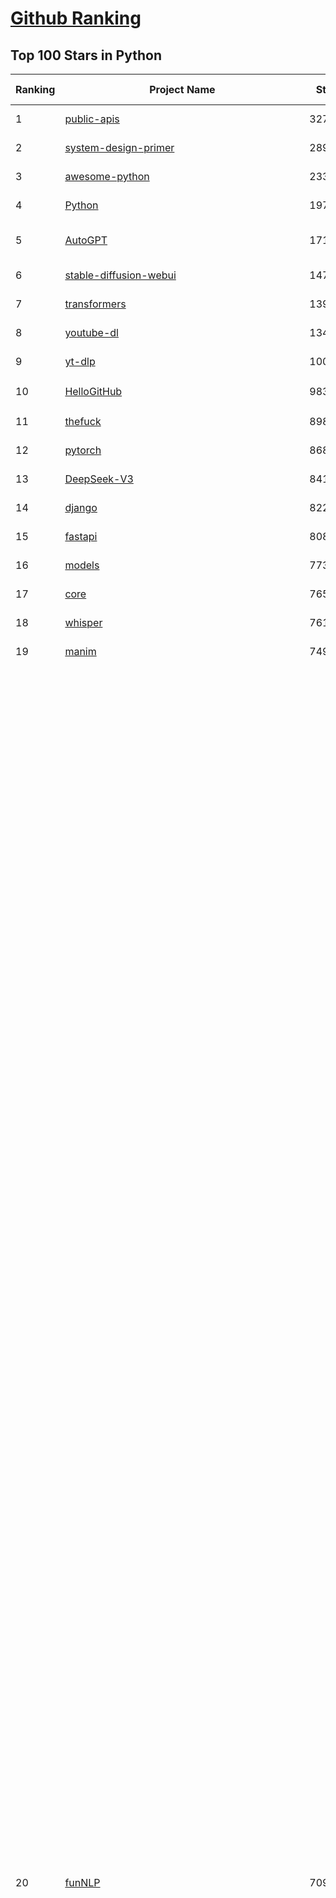 [Github Ranking](../README.md)
==========

## Top 100 Stars in Python

| Ranking | Project Name | Stars | Forks | Language | Open Issues | Description | Last Commit |
| ------- | ------------ | ----- | ----- | -------- | ----------- | ----------- | ----------- |
| 1 | [public-apis](https://github.com/public-apis/public-apis) | 327437 | 34726 | Python | 48 | A collective list of free APIs | 2024-10-31T19:50:02Z |
| 2 | [system-design-primer](https://github.com/donnemartin/system-design-primer) | 289043 | 48116 | Python | 231 | Learn how to design large-scale systems. Prep for the system design interview.  Includes Anki flashcards. | 2024-12-02T01:10:39Z |
| 3 | [awesome-python](https://github.com/vinta/awesome-python) | 233836 | 25264 | Python | 0 | An opinionated list of awesome Python frameworks, libraries, software and resources. | 2024-08-11T17:10:18Z |
| 4 | [Python](https://github.com/TheAlgorithms/Python) | 197282 | 46252 | Python | 64 | All Algorithms implemented in Python | 2025-02-10T19:53:13Z |
| 5 | [AutoGPT](https://github.com/Significant-Gravitas/AutoGPT) | 171432 | 45043 | Python | 166 | AutoGPT is the vision of accessible AI for everyone, to use and to build on. Our mission is to provide the tools, so that you can focus on what matters. | 2025-02-14T03:58:28Z |
| 6 | [stable-diffusion-webui](https://github.com/AUTOMATIC1111/stable-diffusion-webui) | 147720 | 27608 | Python | 2296 | Stable Diffusion web UI | 2025-02-10T07:14:50Z |
| 7 | [transformers](https://github.com/huggingface/transformers) | 139230 | 27920 | Python | 995 | 🤗 Transformers: State-of-the-art Machine Learning for Pytorch, TensorFlow, and JAX. | 2025-02-13T22:30:26Z |
| 8 | [youtube-dl](https://github.com/ytdl-org/youtube-dl) | 134154 | 10203 | Python | 3694 | Command-line program to download videos from YouTube.com and other video sites | 2025-02-07T00:01:51Z |
| 9 | [yt-dlp](https://github.com/yt-dlp/yt-dlp) | 100055 | 7837 | Python | 1493 | A feature-rich command-line audio/video downloader | 2025-02-11T21:32:25Z |
| 10 | [HelloGitHub](https://github.com/521xueweihan/HelloGitHub) | 98397 | 9812 | Python | 188 | :octocat: 分享 GitHub 上有趣、入门级的开源项目。Share interesting, entry-level open source projects on GitHub. | 2025-01-27T03:53:33Z |
| 11 | [thefuck](https://github.com/nvbn/thefuck) | 89891 | 3620 | Python | 274 | Magnificent app which corrects your previous console command. | 2024-07-19T14:56:13Z |
| 12 | [pytorch](https://github.com/pytorch/pytorch) | 86806 | 23351 | Python | 14495 | Tensors and Dynamic neural networks in Python with strong GPU acceleration | 2025-02-14T03:59:26Z |
| 13 | [DeepSeek-V3](https://github.com/deepseek-ai/DeepSeek-V3) | 84103 | 13469 | Python | 104 | None | 2025-02-08T08:10:06Z |
| 14 | [django](https://github.com/django/django) | 82290 | 32238 | Python | 0 | The Web framework for perfectionists with deadlines. | 2025-02-13T21:36:22Z |
| 15 | [fastapi](https://github.com/fastapi/fastapi) | 80868 | 6942 | Python | 51 | FastAPI framework, high performance, easy to learn, fast to code, ready for production | 2025-02-11T11:35:01Z |
| 16 | [models](https://github.com/tensorflow/models) | 77362 | 45699 | Python | 1064 | Models and examples built with TensorFlow | 2025-02-11T07:56:18Z |
| 17 | [core](https://github.com/home-assistant/core) | 76520 | 32464 | Python | 2916 | :house_with_garden: Open source home automation that puts local control and privacy first. | 2025-02-14T00:30:54Z |
| 18 | [whisper](https://github.com/openai/whisper) | 76193 | 9104 | Python | 0 | Robust Speech Recognition via Large-Scale Weak Supervision | 2025-01-04T20:56:17Z |
| 19 | [manim](https://github.com/3b1b/manim) | 74982 | 6536 | Python | 435 | Animation engine for explanatory math videos | 2025-01-08T16:22:03Z |
| 20 | [funNLP](https://github.com/fighting41love/funNLP) | 70957 | 14670 | Python | 30 | 中英文敏感词、语言检测、中外手机/电话归属地/运营商查询、名字推断性别、手机号抽取、身份证抽取、邮箱抽取、中日文人名库、中文缩写库、拆字词典、词汇情感值、停用词、反动词表、暴恐词表、繁简体转换、英文模拟中文发音、汪峰歌词生成器、职业名称词库、同义词库、反义词库、否定词库、汽车品牌词库、汽车零件词库、连续英文切割、各种中文词向量、公司名字大全、古诗词库、IT词库、财经词库、成语词库、地名词库、历史名人词库、诗词词库、医学词库、饮食词库、法律词库、汽车词库、动物词库、中文聊天语料、中文谣言数据、百度中文问答数据集、句子相似度匹配算法集合、bert资源、文本生成&摘要相关工具、cocoNLP信息抽取工具、国内电话号码正则匹配、清华大学XLORE:中英文跨语言百科知识图谱、清华大学人工智能技术系列报告、自然语言生成、NLU太难了系列、自动对联数据及机器人、用户名黑名单列表、罪名法务名词及分类模型、微信公众号语料、cs224n深度学习自然语言处理课程、中文手写汉字识别、中文自然语言处理 语料/数据集、变量命名神器、分词语料库+代码、任务型对话英文数据集、ASR 语音数据集 + 基于深度学习的中文语音识别系统、笑声检测器、Microsoft多语言数字/单位/如日期时间识别包、中华新华字典数据库及api(包括常用歇后语、成语、词语和汉字)、文档图谱自动生成、SpaCy 中文模型、Common Voice语音识别数据集新版、神经网络关系抽取、基于bert的命名实体识别、关键词(Keyphrase)抽取包pke、基于医疗领域知识图谱的问答系统、基于依存句法与语义角色标注的事件三元组抽取、依存句法分析4万句高质量标注数据、cnocr：用来做中文OCR的Python3包、中文人物关系知识图谱项目、中文nlp竞赛项目及代码汇总、中文字符数据、speech-aligner: 从“人声语音”及其“语言文本”产生音素级别时间对齐标注的工具、AmpliGraph: 知识图谱表示学习(Python)库：知识图谱概念链接预测、Scattertext 文本可视化(python)、语言/知识表示工具：BERT & ERNIE、中文对比英文自然语言处理NLP的区别综述、Synonyms中文近义词工具包、HarvestText领域自适应文本挖掘工具（新词发现-情感分析-实体链接等）、word2word：(Python)方便易用的多语言词-词对集：62种语言/3,564个多语言对、语音识别语料生成工具：从具有音频/字幕的在线视频创建自动语音识别(ASR)语料库、构建医疗实体识别的模型（包含词典和语料标注）、单文档非监督的关键词抽取、Kashgari中使用gpt-2语言模型、开源的金融投资数据提取工具、文本自动摘要库TextTeaser: 仅支持英文、人民日报语料处理工具集、一些关于自然语言的基本模型、基于14W歌曲知识库的问答尝试--功能包括歌词接龙and已知歌词找歌曲以及歌曲歌手歌词三角关系的问答、基于Siamese bilstm模型的相似句子判定模型并提供训练数据集和测试数据集、用Transformer编解码模型实现的根据Hacker News文章标题自动生成评论、用BERT进行序列标记和文本分类的模板代码、LitBank：NLP数据集——支持自然语言处理和计算人文学科任务的100部带标记英文小说语料、百度开源的基准信息抽取系统、虚假新闻数据集、Facebook: LAMA语言模型分析，提供Transformer-XL/BERT/ELMo/GPT预训练语言模型的统一访问接口、CommonsenseQA：面向常识的英文QA挑战、中文知识图谱资料、数据及工具、各大公司内部里大牛分享的技术文档 PDF 或者 PPT、自然语言生成SQL语句（英文）、中文NLP数据增强（EDA）工具、英文NLP数据增强工具 、基于医药知识图谱的智能问答系统、京东商品知识图谱、基于mongodb存储的军事领域知识图谱问答项目、基于远监督的中文关系抽取、语音情感分析、中文ULMFiT-情感分析-文本分类-语料及模型、一个拍照做题程序、世界各国大规模人名库、一个利用有趣中文语料库 qingyun 训练出来的中文聊天机器人、中文聊天机器人seqGAN、省市区镇行政区划数据带拼音标注、教育行业新闻语料库包含自动文摘功能、开放了对话机器人-知识图谱-语义理解-自然语言处理工具及数据、中文知识图谱：基于百度百科中文页面-抽取三元组信息-构建中文知识图谱、masr: 中文语音识别-提供预训练模型-高识别率、Python音频数据增广库、中文全词覆盖BERT及两份阅读理解数据、ConvLab：开源多域端到端对话系统平台、中文自然语言处理数据集、基于最新版本rasa搭建的对话系统、基于TensorFlow和BERT的管道式实体及关系抽取、一个小型的证券知识图谱/知识库、复盘所有NLP比赛的TOP方案、OpenCLaP：多领域开源中文预训练语言模型仓库、UER：基于不同语料+编码器+目标任务的中文预训练模型仓库、中文自然语言处理向量合集、基于金融-司法领域(兼有闲聊性质)的聊天机器人、g2pC：基于上下文的汉语读音自动标记模块、Zincbase 知识图谱构建工具包、诗歌质量评价/细粒度情感诗歌语料库、快速转化「中文数字」和「阿拉伯数字」、百度知道问答语料库、基于知识图谱的问答系统、jieba_fast 加速版的jieba、正则表达式教程、中文阅读理解数据集、基于BERT等最新语言模型的抽取式摘要提取、Python利用深度学习进行文本摘要的综合指南、知识图谱深度学习相关资料整理、维基大规模平行文本语料、StanfordNLP 0.2.0：纯Python版自然语言处理包、NeuralNLP-NeuralClassifier：腾讯开源深度学习文本分类工具、端到端的封闭域对话系统、中文命名实体识别：NeuroNER vs. BertNER、新闻事件线索抽取、2019年百度的三元组抽取比赛：“科学空间队”源码、基于依存句法的开放域文本知识三元组抽取和知识库构建、中文的GPT2训练代码、ML-NLP - 机器学习(Machine Learning)NLP面试中常考到的知识点和代码实现、nlp4han:中文自然语言处理工具集(断句/分词/词性标注/组块/句法分析/语义分析/NER/N元语法/HMM/代词消解/情感分析/拼写检查、XLM：Facebook的跨语言预训练语言模型、用基于BERT的微调和特征提取方法来进行知识图谱百度百科人物词条属性抽取、中文自然语言处理相关的开放任务-数据集-当前最佳结果、CoupletAI - 基于CNN+Bi-LSTM+Attention 的自动对对联系统、抽象知识图谱、MiningZhiDaoQACorpus - 580万百度知道问答数据挖掘项目、brat rapid annotation tool: 序列标注工具、大规模中文知识图谱数据：1.4亿实体、数据增强在机器翻译及其他nlp任务中的应用及效果、allennlp阅读理解:支持多种数据和模型、PDF表格数据提取工具 、 Graphbrain：AI开源软件库和科研工具，目的是促进自动意义提取和文本理解以及知识的探索和推断、简历自动筛选系统、基于命名实体识别的简历自动摘要、中文语言理解测评基准，包括代表性的数据集&基准模型&语料库&排行榜、树洞 OCR 文字识别 、从包含表格的扫描图片中识别表格和文字、语声迁移、Python口语自然语言处理工具集(英文)、 similarity：相似度计算工具包，java编写、海量中文预训练ALBERT模型 、Transformers 2.0 、基于大规模音频数据集Audioset的音频增强 、Poplar：网页版自然语言标注工具、图片文字去除，可用于漫画翻译 、186种语言的数字叫法库、Amazon发布基于知识的人-人开放领域对话数据集 、中文文本纠错模块代码、繁简体转换 、 Python实现的多种文本可读性评价指标、类似于人名/地名/组织机构名的命名体识别数据集 、东南大学《知识图谱》研究生课程(资料)、. 英文拼写检查库 、 wwsearch是企业微信后台自研的全文检索引擎、CHAMELEON：深度学习新闻推荐系统元架构 、 8篇论文梳理BERT相关模型进展与反思、DocSearch：免费文档搜索引擎、 LIDA：轻量交互式对话标注工具 、aili - the fastest in-memory index in the East 东半球最快并发索引 、知识图谱车音工作项目、自然语言生成资源大全 、中日韩分词库mecab的Python接口库、中文文本摘要/关键词提取、汉字字符特征提取器 (featurizer)，提取汉字的特征（发音特征、字形特征）用做深度学习的特征、中文生成任务基准测评 、中文缩写数据集、中文任务基准测评 - 代表性的数据集-基准(预训练)模型-语料库-baseline-工具包-排行榜、PySS3：面向可解释AI的SS3文本分类器机器可视化工具 、中文NLP数据集列表、COPE - 格律诗编辑程序、doccano：基于网页的开源协同多语言文本标注工具 、PreNLP：自然语言预处理库、简单的简历解析器，用来从简历中提取关键信息、用于中文闲聊的GPT2模型：GPT2-chitchat、基于检索聊天机器人多轮响应选择相关资源列表(Leaderboards、Datasets、Papers)、(Colab)抽象文本摘要实现集锦(教程 、词语拼音数据、高效模糊搜索工具、NLP数据增广资源集、微软对话机器人框架 、 GitHub Typo Corpus：大规模GitHub多语言拼写错误/语法错误数据集、TextCluster：短文本聚类预处理模块 Short text cluster、面向语音识别的中文文本规范化、BLINK：最先进的实体链接库、BertPunc：基于BERT的最先进标点修复模型、Tokenizer：快速、可定制的文本词条化库、中文语言理解测评基准，包括代表性的数据集、基准(预训练)模型、语料库、排行榜、spaCy 医学文本挖掘与信息提取 、 NLP任务示例项目代码集、 python拼写检查库、chatbot-list - 行业内关于智能客服、聊天机器人的应用和架构、算法分享和介绍、语音质量评价指标(MOSNet, BSSEval, STOI, PESQ, SRMR)、 用138GB语料训练的法文RoBERTa预训练语言模型 、BERT-NER-Pytorch：三种不同模式的BERT中文NER实验、无道词典 - 有道词典的命令行版本，支持英汉互查和在线查询、2019年NLP亮点回顾、 Chinese medical dialogue data 中文医疗对话数据集 、最好的汉字数字(中文数字)-阿拉伯数字转换工具、 基于百科知识库的中文词语多词义/义项获取与特定句子词语语义消歧、awesome-nlp-sentiment-analysis - 情感分析、情绪原因识别、评价对象和评价词抽取、LineFlow：面向所有深度学习框架的NLP数据高效加载器、中文医学NLP公开资源整理 、MedQuAD：(英文)医学问答数据集、将自然语言数字串解析转换为整数和浮点数、Transfer Learning in Natural Language Processing (NLP) 、面向语音识别的中文/英文发音辞典、Tokenizers：注重性能与多功能性的最先进分词器、CLUENER 细粒度命名实体识别 Fine Grained Named Entity Recognition、 基于BERT的中文命名实体识别、中文谣言数据库、NLP数据集/基准任务大列表、nlp相关的一些论文及代码, 包括主题模型、词向量(Word Embedding)、命名实体识别(NER)、文本分类(Text Classificatin)、文本生成(Text Generation)、文本相似性(Text Similarity)计算等，涉及到各种与nlp相关的算法，基于keras和tensorflow 、Python文本挖掘/NLP实战示例、 Blackstone：面向非结构化法律文本的spaCy pipeline和NLP模型通过同义词替换实现文本“变脸” 、中文 预训练 ELECTREA 模型: 基于对抗学习 pretrain Chinese Model 、albert-chinese-ner - 用预训练语言模型ALBERT做中文NER 、基于GPT2的特定主题文本生成/文本增广、开源预训练语言模型合集、多语言句向量包、编码、标记和实现：一种可控高效的文本生成方法、 英文脏话大列表 、attnvis：GPT2、BERT等transformer语言模型注意力交互可视化、CoVoST：Facebook发布的多语种语音-文本翻译语料库，包括11种语言(法语、德语、荷兰语、俄语、西班牙语、意大利语、土耳其语、波斯语、瑞典语、蒙古语和中文)的语音、文字转录及英文译文、Jiagu自然语言处理工具 - 以BiLSTM等模型为基础，提供知识图谱关系抽取 中文分词 词性标注 命名实体识别 情感分析 新词发现 关键词 文本摘要 文本聚类等功能、用unet实现对文档表格的自动检测，表格重建、NLP事件提取文献资源列表 、 金融领域自然语言处理研究资源大列表、CLUEDatasetSearch - 中英文NLP数据集：搜索所有中文NLP数据集，附常用英文NLP数据集 、medical_NER - 中文医学知识图谱命名实体识别 、(哈佛)讲因果推理的免费书、知识图谱相关学习资料/数据集/工具资源大列表、Forte：灵活强大的自然语言处理pipeline工具集 、Python字符串相似性算法库、PyLaia：面向手写文档分析的深度学习工具包、TextFooler：针对文本分类/推理的对抗文本生成模块、Haystack：灵活、强大的可扩展问答(QA)框架、中文关键短语抽取工具 | 2024-05-10T07:38:24Z |
| 21 | [flask](https://github.com/pallets/flask) | 68796 | 16287 | Python | 2 | The Python micro framework for building web applications. | 2025-01-05T17:10:05Z |
| 22 | [screenshot-to-code](https://github.com/abi/screenshot-to-code) | 68269 | 8365 | Python | 90 | Drop in a screenshot and convert it to clean code (HTML/Tailwind/React/Vue) | 2025-02-04T16:05:42Z |
| 23 | [devops-exercises](https://github.com/bregman-arie/devops-exercises) | 67733 | 15146 | Python | 32 | Linux, Jenkins, AWS, SRE, Prometheus, Docker, Python, Ansible, Git, Kubernetes, Terraform, OpenStack, SQL, NoSQL, Azure, GCP, DNS, Elastic, Network, Virtualization. DevOps Interview Questions | 2025-01-25T17:57:43Z |
| 24 | [gpt_academic](https://github.com/binary-husky/gpt_academic) | 67461 | 8278 | Python | 228 | 为GPT/GLM等LLM大语言模型提供实用化交互接口，特别优化论文阅读/润色/写作体验，模块化设计，支持自定义快捷按钮&函数插件，支持Python和C++等项目剖析&自译解功能，PDF/LaTex论文翻译&总结功能，支持并行问询多种LLM模型，支持chatglm3等本地模型。接入通义千问, deepseekcoder, 讯飞星火, 文心一言, llama2, rwkv, claude2, moss等。 | 2025-02-12T16:20:25Z |
| 25 | [ComfyUI](https://github.com/comfyanonymous/ComfyUI) | 67004 | 7178 | Python | 1921 | The most powerful and modular diffusion model GUI, api and backend with a graph/nodes interface. | 2025-02-14T01:39:04Z |
| 26 | [awesome-machine-learning](https://github.com/josephmisiti/awesome-machine-learning) | 66937 | 14790 | Python | 0 | A curated list of awesome Machine Learning frameworks, libraries and software. | 2025-02-13T13:51:00Z |
| 27 | [d2l-zh](https://github.com/d2l-ai/d2l-zh) | 65737 | 11253 | Python | 0 | 《动手学深度学习》：面向中文读者、能运行、可讨论。中英文版被70多个国家的500多所大学用于教学。 | 2024-07-30T09:32:19Z |
| 28 | [cpython](https://github.com/python/cpython) | 65257 | 31092 | Python | 7215 | The Python programming language | 2025-02-13T18:51:04Z |
| 29 | [ansible](https://github.com/ansible/ansible) | 64010 | 23970 | Python | 539 | Ansible is a radically simple IT automation platform that makes your applications and systems easier to deploy and maintain. Automate everything from code deployment to network configuration to cloud management, in a language that approaches plain English, using SSH, with no agents to install on remote systems. https://docs.ansible.com. | 2025-02-13T17:17:58Z |
| 30 | [gpt4free](https://github.com/xtekky/gpt4free) | 63477 | 13542 | Python | 60 | The official gpt4free repository \| various collection of powerful language models \| o3 mini and deepseek r1 | 2025-02-12T17:26:25Z |
| 31 | [PayloadsAllTheThings](https://github.com/swisskyrepo/PayloadsAllTheThings) | 63164 | 14976 | Python | 0 | A list of useful payloads and bypass for Web Application Security and Pentest/CTF | 2025-02-09T20:37:54Z |
| 32 | [keras](https://github.com/keras-team/keras) | 62562 | 19509 | Python | 219 | Deep Learning for humans | 2025-02-14T01:18:00Z |
| 33 | [sherlock](https://github.com/sherlock-project/sherlock) | 62392 | 7187 | Python | 89 | Hunt down social media accounts by username across social networks | 2025-02-03T08:47:52Z |
| 34 | [scikit-learn](https://github.com/scikit-learn/scikit-learn) | 61070 | 25584 | Python | 1560 | scikit-learn: machine learning in Python | 2025-02-13T15:28:48Z |
| 35 | [new-pac](https://github.com/Alvin9999/new-pac) | 58524 | 9728 | Python | 418 | 翻墙-科学上网、自由上网、免费科学上网、免费翻墙、fanqiang、油管youtube/视频下载、软件、VPN、一键翻墙浏览器，vps一键搭建翻墙服务器脚本/教程，免费shadowsocks/ss/ssr/v2ray/goflyway账号/节点，翻墙梯子，电脑、手机、iOS、安卓、windows、Mac、Linux、路由器翻墙、科学上网、youtube视频下载、youtube油管镜像/免翻墙网站、美区apple id共享账号、翻墙-科学上网-梯子 | 2025-02-14T04:02:15Z |
| 36 | [annotated_deep_learning_paper_implementations](https://github.com/labmlai/annotated_deep_learning_paper_implementations) | 58508 | 5954 | Python | 30 | 🧑‍🏫 60+ Implementations/tutorials of deep learning papers with side-by-side notes 📝; including transformers (original, xl, switch, feedback, vit, ...), optimizers (adam, adabelief, sophia, ...), gans(cyclegan, stylegan2, ...), 🎮 reinforcement learning (ppo, dqn), capsnet, distillation, ... 🧠 | 2024-08-24T09:18:59Z |
| 37 | [open-interpreter](https://github.com/OpenInterpreter/open-interpreter) | 58293 | 4992 | Python | 206 | A natural language interface for computers | 2025-01-24T13:02:04Z |
| 38 | [localstack](https://github.com/localstack/localstack) | 57678 | 4082 | Python | 270 | 💻 A fully functional local AWS cloud stack. Develop and test your cloud & Serverless apps offline | 2025-02-13T20:24:38Z |
| 39 | [llama](https://github.com/meta-llama/llama) | 57585 | 9696 | Python | 420 | Inference code for Llama models | 2025-01-26T21:42:26Z |
| 40 | [private-gpt](https://github.com/zylon-ai/private-gpt) | 55203 | 7414 | Python | 240 | Interact with your documents using the power of GPT, 100% privately, no data leaks | 2024-11-13T19:30:32Z |
| 41 | [you-get](https://github.com/soimort/you-get) | 54722 | 9705 | Python | 0 | :arrow_double_down: Dumb downloader that scrapes the web | 2025-01-04T02:13:08Z |
| 42 | [scrapy](https://github.com/scrapy/scrapy) | 54144 | 10649 | Python | 432 | Scrapy, a fast high-level web crawling & scraping framework for Python. | 2025-02-11T18:45:21Z |
| 43 | [face_recognition](https://github.com/ageitgey/face_recognition) | 54117 | 13550 | Python | 758 | The world's simplest facial recognition api for Python and the command line | 2024-08-21T06:22:36Z |
| 44 | [Real-Time-Voice-Cloning](https://github.com/CorentinJ/Real-Time-Voice-Cloning) | 53498 | 8894 | Python | 198 | Clone a voice in 5 seconds to generate arbitrary speech in real-time | 2024-08-14T19:54:03Z |
| 45 | [faceswap](https://github.com/deepfakes/faceswap) | 53243 | 13323 | Python | 28 | Deepfakes Software For All | 2024-11-19T23:13:32Z |
| 46 | [gpt-engineer](https://github.com/AntonOsika/gpt-engineer) | 53087 | 6925 | Python | 19 | Platform to experiment with the AI Software Engineer. Terminal based. NOTE: Very different from https://gptengineer.app | 2024-11-17T22:47:32Z |
| 47 | [requests](https://github.com/psf/requests) | 52495 | 9372 | Python | 187 | A simple, yet elegant, HTTP library. | 2025-02-13T16:49:50Z |
| 48 | [yolov5](https://github.com/ultralytics/yolov5) | 52328 | 16666 | Python | 197 | YOLOv5 🚀 in PyTorch > ONNX > CoreML > TFLite | 2025-01-30T16:42:48Z |
| 49 | [openpilot](https://github.com/commaai/openpilot) | 52301 | 9436 | Python | 111 | openpilot is an operating system for robotics. Currently, it upgrades the driver assistance system on 275+ supported cars. | 2025-02-14T03:28:21Z |
| 50 | [hackingtool](https://github.com/Z4nzu/hackingtool) | 51561 | 5558 | Python | 43 | ALL IN ONE Hacking Tool For Hackers | 2024-07-31T13:30:04Z |
| 51 | [rich](https://github.com/Textualize/rich) | 50710 | 1781 | Python | 194 | Rich is a Python library for rich text and beautiful formatting in the terminal. | 2024-12-02T16:01:57Z |
| 52 | [grok-1](https://github.com/xai-org/grok-1) | 49914 | 8333 | Python | 78 | Grok open release | 2024-08-30T04:17:25Z |
| 53 | [langflow](https://github.com/langflow-ai/langflow) | 47654 | 5232 | Python | 279 | Langflow is a low-code app builder for RAG and multi-agent AI applications. It’s Python-based and agnostic to any model, API, or database. | 2025-02-14T02:19:14Z |
| 54 | [professional-programming](https://github.com/charlax/professional-programming) | 47310 | 3749 | Python | 0 | A collection of learning resources for curious software engineers | 2025-02-10T13:42:42Z |
| 55 | [big-list-of-naughty-strings](https://github.com/minimaxir/big-list-of-naughty-strings) | 46955 | 2153 | Python | 69 | The Big List of Naughty Strings is a list of strings which have a high probability of causing issues when used as user-input data. | 2024-04-18T03:26:59Z |
| 56 | [PaddleOCR](https://github.com/PaddlePaddle/PaddleOCR) | 46380 | 7995 | Python | 30 | Awesome multilingual OCR toolkits based on PaddlePaddle (practical ultra lightweight OCR system, support 80+ languages recognition, provide data annotation and synthesis tools, support training and deployment among server, mobile, embedded and IoT devices) | 2025-02-11T03:54:22Z |
| 57 | [MetaGPT](https://github.com/geekan/MetaGPT) | 46164 | 5499 | Python | 47 | 🌟 The Multi-Agent Framework: First AI Software Company, Towards Natural Language Programming | 2025-02-13T13:14:31Z |
| 58 | [OpenHands](https://github.com/All-Hands-AI/OpenHands) | 45870 | 5079 | Python | 249 | 🙌 OpenHands: Code Less, Make More | 2025-02-14T03:54:02Z |
| 59 | [pandas](https://github.com/pandas-dev/pandas) | 44550 | 18210 | Python | 3613 | Flexible and powerful data analysis / manipulation library for Python, providing labeled data structures similar to R data.frame objects, statistical functions, and much more | 2025-02-14T01:55:05Z |
| 60 | [30-Days-Of-Python](https://github.com/Asabeneh/30-Days-Of-Python) | 44440 | 8503 | Python | 51 | 30 days of Python programming challenge is a step-by-step guide to learn the Python programming language in 30 days. This challenge may take more than100 days, follow your own pace.  These videos may help too: https://www.youtube.com/channel/UC7PNRuno1rzYPb1xLa4yktw | 2025-02-11T09:58:01Z |
| 61 | [Deep-Live-Cam](https://github.com/hacksider/Deep-Live-Cam) | 43834 | 6415 | Python | 10 | real time face swap and one-click video deepfake with only a single image | 2025-02-12T07:21:27Z |
| 62 | [Fooocus](https://github.com/lllyasviel/Fooocus) | 43201 | 6415 | Python | 197 | Focus on prompting and generating | 2025-01-24T10:55:35Z |
| 63 | [text-generation-webui](https://github.com/oobabooga/text-generation-webui) | 42442 | 5491 | Python | 207 | A Gradio web UI for Large Language Models with support for multiple inference backends. | 2025-02-10T20:54:16Z |
| 64 | [ChatGLM-6B](https://github.com/THUDM/ChatGLM-6B) | 41035 | 5244 | Python | 556 | ChatGLM-6B: An Open Bilingual Dialogue Language Model \| 开源双语对话语言模型 | 2024-06-27T04:05:25Z |
| 65 | [python-patterns](https://github.com/faif/python-patterns) | 40915 | 6954 | Python | 11 | A collection of design patterns/idioms in Python | 2024-09-05T20:53:59Z |
| 66 | [odoo](https://github.com/odoo/odoo) | 40581 | 26344 | Python | 3010 | Odoo. Open Source Apps To Grow Your Business. | 2025-02-14T02:55:08Z |
| 67 | [GPT-SoVITS](https://github.com/RVC-Boss/GPT-SoVITS) | 40391 | 4517 | Python | 687 | 1 min voice data can also be used to train a good TTS model! (few shot voice cloning) | 2025-02-14T04:01:27Z |
| 68 | [LLaMA-Factory](https://github.com/hiyouga/LLaMA-Factory) | 40374 | 4948 | Python | 271 | Unified Efficient Fine-Tuning of 100+ LLMs & VLMs (ACL 2024) | 2025-02-13T15:27:55Z |
| 69 | [diagrams](https://github.com/mingrammer/diagrams) | 40268 | 2587 | Python | 306 | :art: Diagram as Code for prototyping cloud system architectures | 2025-02-11T07:01:44Z |
| 70 | [ailearning](https://github.com/apachecn/ailearning) | 40073 | 11499 | Python | 2 | AiLearning：数据分析+机器学习实战+线性代数+PyTorch+NLTK+TF2 | 2024-11-12T16:21:55Z |
| 71 | [stablediffusion](https://github.com/Stability-AI/stablediffusion) | 40064 | 5143 | Python | 243 | High-Resolution Image Synthesis with Latent Diffusion Models | 2024-10-10T21:28:57Z |
| 72 | [sentry](https://github.com/getsentry/sentry) | 40005 | 4258 | Python | 2068 | Developer-first error tracking and performance monitoring | 2025-02-14T04:04:01Z |
| 73 | [black](https://github.com/psf/black) | 39584 | 2522 | Python | 344 | The uncompromising Python code formatter | 2025-02-07T02:59:16Z |
| 74 | [autogen](https://github.com/microsoft/autogen) | 39402 | 5784 | Python | 538 | A programming framework for agentic AI 🤖 PyPi: autogen-agentchat Discord: https://aka.ms/autogen-discord Office Hour: https://aka.ms/autogen-officehour | 2025-02-14T02:22:18Z |
| 75 | [nanoGPT](https://github.com/karpathy/nanoGPT) | 39292 | 6413 | Python | 219 | The simplest, fastest repository for training/finetuning medium-sized GPTs. | 2024-12-09T23:53:04Z |
| 76 | [ColossalAI](https://github.com/hpcaitech/ColossalAI) | 39071 | 4366 | Python | 400 | Making large AI models cheaper, faster and more accessible | 2025-02-13T09:27:00Z |
| 77 | [cheat.sh](https://github.com/chubin/cheat.sh) | 38933 | 1807 | Python | 122 | the only cheat sheet you need | 2025-02-01T13:32:00Z |
| 78 | [llama_index](https://github.com/run-llama/llama_index) | 38872 | 5550 | Python | 643 | LlamaIndex is the leading framework for building LLM-powered agents over your data. | 2025-02-14T04:00:48Z |
| 79 | [Deep-Learning-Papers-Reading-Roadmap](https://github.com/floodsung/Deep-Learning-Papers-Reading-Roadmap) | 38735 | 7343 | Python | 50 | Deep Learning papers reading roadmap for anyone who are eager to learn this amazing tech! | 2022-11-27T13:18:32Z |
| 80 | [airflow](https://github.com/apache/airflow) | 38727 | 14637 | Python | 1100 | Apache Airflow - A platform to programmatically author, schedule, and monitor workflows | 2025-02-13T23:36:36Z |
| 81 | [bert](https://github.com/google-research/bert) | 38646 | 9657 | Python | 790 | TensorFlow code and pre-trained models for BERT | 2024-07-23T23:39:41Z |
| 82 | [mitmproxy](https://github.com/mitmproxy/mitmproxy) | 37890 | 4104 | Python | 327 | An interactive TLS-capable intercepting HTTP proxy for penetration testers and software developers. | 2025-02-13T13:37:09Z |
| 83 | [FastChat](https://github.com/lm-sys/FastChat) | 37762 | 4618 | Python | 795 | An open platform for training, serving, and evaluating large language models. Release repo for Vicuna and Chatbot Arena. | 2025-02-11T06:10:23Z |
| 84 | [vllm](https://github.com/vllm-project/vllm) | 37708 | 5664 | Python | 1245 | A high-throughput and memory-efficient inference and serving engine for LLMs | 2025-02-14T03:49:59Z |
| 85 | [TTS](https://github.com/coqui-ai/TTS) | 37613 | 4699 | Python | 15 | 🐸💬 - a deep learning toolkit for Text-to-Speech, battle-tested in research and production | 2024-08-16T12:07:14Z |
| 86 | [streamlit](https://github.com/streamlit/streamlit) | 37419 | 3227 | Python | 947 | Streamlit — A faster way to build and share data apps. | 2025-02-14T00:41:27Z |
| 87 | [quivr](https://github.com/QuivrHQ/quivr) | 37287 | 3624 | Python | 36 | Opiniated RAG for integrating GenAI in your apps 🧠   Focus on your product rather than the RAG. Easy integration in existing products with customisation!  Any LLM: GPT4, Groq, Llama. Any Vectorstore: PGVector, Faiss. Any Files. Anyway you want.  | 2025-02-12T17:14:51Z |
| 88 | [Open-Assistant](https://github.com/LAION-AI/Open-Assistant) | 37224 | 3257 | Python | 226 | OpenAssistant is a chat-based assistant that understands tasks, can interact with third-party systems, and retrieve information dynamically to do so. | 2024-08-17T01:55:35Z |
| 89 | [WeChatMsg](https://github.com/LC044/WeChatMsg) | 37162 | 3833 | Python | 59 | 提取微信聊天记录，将其导出成HTML、Word、Excel文档永久保存，对聊天记录进行分析生成年度聊天报告，用聊天数据训练专属于个人的AI聊天助手 | 2025-01-02T13:14:29Z |
| 90 | [python-cheatsheet](https://github.com/gto76/python-cheatsheet) | 36834 | 6522 | Python | 5 | Comprehensive Python Cheatsheet | 2025-02-09T17:21:48Z |
| 91 | [interview_internal_reference](https://github.com/0voice/interview_internal_reference) | 36782 | 9452 | Python | 28 | 2023年最新总结，阿里，腾讯，百度，美团，头条等技术面试题目，以及答案，专家出题人分析汇总。 | 2024-05-20T12:04:02Z |
| 92 | [DeepSpeed](https://github.com/deepspeedai/DeepSpeed) | 36720 | 4230 | Python | 999 | DeepSpeed is a deep learning optimization library that makes distributed training and inference easy, efficient, and effective. | 2025-02-14T03:16:22Z |
| 93 | [ultralytics](https://github.com/ultralytics/ultralytics) | 36470 | 7038 | Python | 721 | Ultralytics YOLO11 🚀 | 2025-02-13T13:24:28Z |
| 94 | [GFPGAN](https://github.com/TencentARC/GFPGAN) | 36307 | 6022 | Python | 352 | GFPGAN aims at developing Practical Algorithms for Real-world Face Restoration. | 2024-07-26T18:44:02Z |
| 95 | [freqtrade](https://github.com/freqtrade/freqtrade) | 36145 | 7063 | Python | 34 | Free, open source crypto trading bot | 2025-02-13T12:49:52Z |
| 96 | [OpenBB](https://github.com/OpenBB-finance/OpenBB) | 36119 | 3279 | Python | 36 | Investment Research for Everyone, Everywhere. | 2025-02-14T01:54:11Z |
| 97 | [gradio](https://github.com/gradio-app/gradio) | 36020 | 2708 | Python | 449 | Build and share delightful machine learning apps, all in Python. 🌟 Star to support our work! | 2025-02-13T23:19:09Z |
| 98 | [wtfpython](https://github.com/satwikkansal/wtfpython) | 36011 | 2669 | Python | 72 | What the f*ck Python? 😱 | 2025-01-16T18:18:13Z |
| 99 | [DragGAN](https://github.com/XingangPan/DragGAN) | 35847 | 3455 | Python | 144 | Official Code for DragGAN (SIGGRAPH 2023) | 2024-05-18T17:51:40Z |
| 100 | [MockingBird](https://github.com/babysor/MockingBird) | 35760 | 5223 | Python | 475 | 🚀AI拟声: 5秒内克隆您的声音并生成任意语音内容 Clone a voice in 5 seconds to generate arbitrary speech in real-time | 2024-11-15T05:00:29Z |

